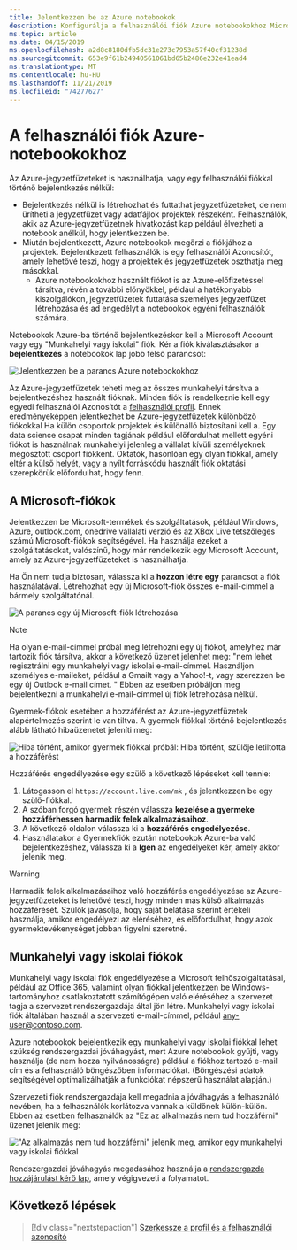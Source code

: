 ```yaml
---
title: Jelentkezzen be az Azure notebookok
description: Konfigurálja a felhasználói fiók Azure notebookokhoz Microsoft-fiókkal vagy egy munkahelyi vagy iskolai fiókot.
ms.topic: article
ms.date: 04/15/2019
ms.openlocfilehash: a2d8c8180dfb5dc31e273c7953a57f40cf31238d
ms.sourcegitcommit: 653e9f61b24940561061bd65b2486e232e41ead4
ms.translationtype: MT
ms.contentlocale: hu-HU
ms.lasthandoff: 11/21/2019
ms.locfileid: "74277627"
---
```

# <a name="your-user-account-for-azure-notebooks"></a>A felhasználói fiók Azure-notebookokhoz

Az Azure-jegyzetfüzeteket is használhatja, vagy egy felhasználói fiókkal történő bejelentkezés nélkül:

- Bejelentkezés nélkül is létrehozhat és futtathat jegyzetfüzeteket, de nem ürítheti a jegyzetfüzet vagy adatfájlok projektek részeként. Felhasználók, akik az Azure-jegyzetfüzetnek hivatkozást kap például élvezheti a notebook anélkül, hogy jelentkezzen be.
- Miután bejelentkezett, Azure notebookok megőrzi a fiókjához a projektek. Bejelentkezett felhasználók is egy felhasználói Azonosítót, amely lehetővé teszi, hogy a projektek és jegyzetfüzetek oszthatja meg másokkal.
  - Azure notebookokhoz használt fiókot is az Azure-előfizetéssel társítva, révén a további előnyökkel, például a hatékonyabb kiszolgálókon, jegyzetfüzetek futtatása személyes jegyzetfüzet létrehozása és ad engedélyt a notebookok egyéni felhasználók számára.

Notebookok Azure-ba történő bejelentkezéskor kell a Microsoft Account vagy egy "Munkahelyi vagy iskolai" fiók. Kér a fiók kiválasztásakor a **bejelentkezés** a notebookok lap jobb felső parancsot:

![Jelentkezzen be a parancs Azure notebookokhoz](media/accounts/sign-in-command.png)

Az Azure-jegyzetfüzetek teheti meg az összes munkahelyi társítva a bejelentkezéshez használt fióknak. Minden fiók is rendelkeznie kell egy egyedi felhasználói Azonosítót a [felhasználói profil](azure-notebooks-user-profile.md). Ennek eredményeképpen jelentkezhet be Azure-jegyzetfüzetek különböző fiókokkal Ha külön csoportok projektek és különálló biztosítani kell a. Egy data science csapat minden tagjának például előfordulhat mellett egyéni fiókot is használnak munkahelyi jelenleg a vállalat kívüli személyeknek megosztott csoport fiókként. Oktatók, hasonlóan egy olyan fiókkal, amely eltér a külső helyét, vagy a nyílt forráskódú használt fiók oktatási szerepkörük előfordulhat, hogy fenn.

## <a name="microsoft-accounts"></a>A Microsoft-fiókok

Jelentkezzen be Microsoft-termékek és szolgáltatások, például Windows, Azure, outlook.com, onedrive vállalati verzió és az XBox Live tetszőleges számú Microsoft-fiókok segítségével. Ha használja ezeket a szolgáltatásokat, valószínű, hogy már rendelkezik egy Microsoft Account, amely az Azure-jegyzetfüzeteket is használhatja.

Ha Ön nem tudja biztosan, válassza ki a **hozzon létre egy** parancsot a fiók használatával. Létrehozhat egy új Microsoft-fiók összes e-mail-címmel a bármely szolgáltatónál.

![A parancs egy új Microsoft-fiók létrehozása](media/accounts/create-new-microsoft-account.png)

> [!Note]
> Ha olyan e-mail-címmel próbál meg létrehozni egy új fiókot, amelyhez már tartozik fiók társítva, akkor a következő üzenet jelenhet meg: "nem lehet regisztrálni egy munkahelyi vagy iskolai e-mail-címmel. Használjon személyes e-maileket, például a Gmailt vagy a Yahoo!-t, vagy szerezzen be egy új Outlook e-mail címet. " Ebben az esetben próbáljon meg bejelentkezni a munkahelyi e-mail-címmel új fiók létrehozása nélkül.

Gyermek-fiókok esetében a hozzáférést az Azure-jegyzetfüzetek alapértelmezés szerint le van tiltva. A gyermek fiókkal történő bejelentkezés alább látható hibaüzenetet jeleníti meg:

![Hiba történt, amikor gyermek fiókkal próbál: Hiba történt, szülője letiltotta a hozzáférést](media/accounts/child-account-error.png)

Hozzáférés engedélyezése egy szülő a következő lépéseket kell tennie:

1. Látogasson el `https://account.live.com/mk` , és jelentkezzen be egy szülő-fiókkal.
1. A szóban forgó gyermek részén válassza **kezelése a gyermeke hozzáférhessen harmadik felek alkalmazásaihoz**.
1. A következő oldalon válassza ki a **hozzáférés engedélyezése**.
1. Használatakor a Gyermekfiók ezután notebookok Azure-ba való bejelentkezéshez, válassza ki a **Igen** az engedélyeket kér, amely akkor jelenik meg.

> [!Warning]
> Harmadik felek alkalmazásaihoz való hozzáférés engedélyezése az Azure-jegyzetfüzeteket is lehetővé teszi, hogy minden más külső alkalmazás hozzáférését. Szülők javasolja, hogy saját belátása szerint értékeli használja, amikor engedélyezi az eléréséhez, és előfordulhat, hogy azok gyermektevékenységet jobban figyelni szeretné.

## <a name="work-or-school-accounts"></a>Munkahelyi vagy iskolai fiókok

Munkahelyi vagy iskolai fiók engedélyezése a Microsoft felhőszolgáltatásai, például az Office 365, valamint olyan fiókkal jelentkezzen be Windows-tartományhoz csatlakoztatott számítógépen való eléréséhez a szervezet tagja a szervezet rendszergazdája által jön létre. Munkahelyi vagy iskolai fiók általában használ a szervezeti e-mail-címmel, például any-user@contoso.com.

Azure notebookok bejelentkezik egy munkahelyi vagy iskolai fiókkal lehet szükség rendszergazdai jóváhagyást, mert Azure notebookok gyűjti, vagy használja (de nem hozza nyilvánosságra) például a fiókhoz tartozó e-mail cím és a felhasználó böngészőben információkat. (Böngészési adatok segítségével optimalizálhatják a funkciókat népszerű használat alapján.)

Szervezeti fiók rendszergazdája kell megadnia a jóváhagyás a felhasználó nevében, ha a felhasználók korlátozva vannak a küldőnek külön-külön. Ebben az esetben felhasználók az "Ez az alkalmazás nem tud hozzáférni" üzenet jelenik meg:

!["Az alkalmazás nem tud hozzáférni" jelenik meg, amikor egy munkahelyi vagy iskolai fiókkal](media/accounts/consent-permissions-denied.png)

Rendszergazdai jóváhagyás megadásához használja a [rendszergazda hozzájárulást kérő lap](https://notebooks.azure.com/account/adminConsent), amely végigvezeti a folyamatot.

## <a name="next-steps"></a>Következő lépések  

> [!div class="nextstepaction"]
> [Szerkessze a profil és a felhasználói azonosító](azure-notebooks-user-profile.md)
